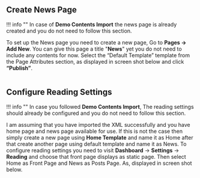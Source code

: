 ## Create News Page

!!! info ""
    In case of <strong>Demo Contents Import</strong> the news page is already created and you do not need to follow this section.
                          
To set up the News page you need to create a new page, Go to <strong>Pages → Add New</strong>. You can give this page a title "<strong>News</strong>" yet you do not need to include any contents for now.
Select the “Default Template” template from the Page Attributes section, as displayed in screen shot below and click <strong>“Publish”</strong>.

<img src="../images/news-page/1.png" alt="">
    

## Configure Reading Settings

!!! info ""
    In case you followed <strong>Demo Contents Import</strong>, The reading settings should already be configured and you do not need to follow this section.

I am assuming that you have imported the XML successfully and you have home page and news page available for use. If this is not the case then simply create a new page using <strong>Home Template</strong> and name it as Home after that create another page using default template and name it as News.
To configure reading settings you need to visit <strong>Dashboard</strong> → <strong>Settings</strong> → <strong>Reading</strong> and choose that front page displays as static page. Then select Home as Front Page and News as Posts Page. As, displayed in screen shot below.

<img src="../images/homepage-setting/2.png" alt="">